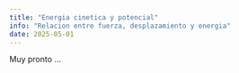 ```yaml
---
title: "Energia cinetica y potencial"
info: "Relacion entre fuerza, desplazamiento y energia"
date: 2025-05-01
---
```


Muy pronto ...
